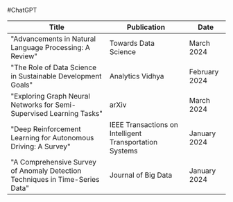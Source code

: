 #ChatGPT

| Title                                                                                                    | Publication      | Date       |
|----------------------------------------------------------------------------------------------------------|------------------|------------|
| "Advancements in Natural Language Processing: A Review"                                                 | Towards Data Science | March 2024 |
| "The Role of Data Science in Sustainable Development Goals"                                              | Analytics Vidhya | February 2024 |
| "Exploring Graph Neural Networks for Semi-Supervised Learning Tasks"                                      | arXiv            | March 2024 |
| "Deep Reinforcement Learning for Autonomous Driving: A Survey"                                            | IEEE Transactions on Intelligent Transportation Systems | January 2024 |
| "A Comprehensive Survey of Anomaly Detection Techniques in Time-Series Data"                               | Journal of Big Data | January 2024 |

